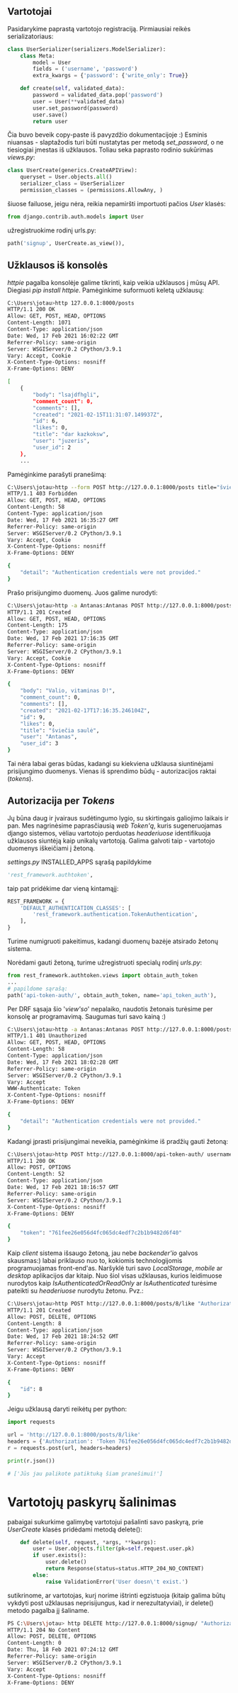 ## Vartotojai

Pasidarykime paprastą vartotojo registraciją. Pirmiausiai reikės serializatoriaus:

```python
class UserSerializer(serializers.ModelSerializer):
    class Meta:
        model = User
        fields = ('username', 'password')
        extra_kwargs = {'password': {'write_only': True}}

    def create(self, validated_data):
        password = validated_data.pop('password')
        user = User(**validated_data)
        user.set_password(password)
        user.save()
        return user
```

Čia buvo beveik copy-paste iš pavyzdžio dokumentacijoje :) Esminis niuansas - slaptažodis turi būti nustatytas per metodą *set_password*, o ne tiesiogiai įmestas iš užklausos. Toliau seka paprasto rodinio sukūrimas *views.py*:

```python
class UserCreate(generics.CreateAPIView):
    queryset = User.objects.all()
    serializer_class = UserSerializer
    permission_classes = (permissions.AllowAny, )
```

šiuose failuose, jeigu nėra, reikia nepamiršti importuoti pačios *User* klasės:

```python
from django.contrib.auth.models import User
```

užregistruokime rodinį urls.py:

```python
path('signup', UserCreate.as_view()),
```

## Užklausos iš konsolės

*httpie* pagalba konsolėje galime tikrinti, kaip veikia užklausos į mūsų API. Diegiasi *pip install httpie*. Pamėginkime suformuoti keletą užklausų:

```bash
C:\Users\jotau>http 127.0.0.1:8000/posts
HTTP/1.1 200 OK
Allow: GET, POST, HEAD, OPTIONS
Content-Length: 1071
Content-Type: application/json
Date: Wed, 17 Feb 2021 16:02:22 GMT
Referrer-Policy: same-origin
Server: WSGIServer/0.2 CPython/3.9.1
Vary: Accept, Cookie
X-Content-Type-Options: nosniff
X-Frame-Options: DENY

[
    {
        "body": "lsajdfhgli",
        "comment_count": 0,
        "comments": [],
        "created": "2021-02-15T11:31:07.149937Z",
        "id": 6,
        "likes": 0,
        "title": "dar kazkoksw",
        "user": "juzeris",
        "user_id": 2
    },
    ...
```

Pamėginkime parašyti pranešimą:

```bash
C:\Users\jotau>http --form POST http://127.0.0.1:8000/posts title="šviečia saulė" body="Valio, vitaminas D!"
HTTP/1.1 403 Forbidden
Allow: GET, POST, HEAD, OPTIONS
Content-Length: 58
Content-Type: application/json
Date: Wed, 17 Feb 2021 16:35:27 GMT
Referrer-Policy: same-origin
Server: WSGIServer/0.2 CPython/3.9.1
Vary: Accept, Cookie
X-Content-Type-Options: nosniff
X-Frame-Options: DENY

{
    "detail": "Authentication credentials were not provided."
}
```

Prašo prisijungimo duomenų. Juos galime nurodyti:

```bash
C:\Users\jotau>http -a Antanas:Antanas POST http://127.0.0.1:8000/posts title="šviečia saulė" body="Valio, vitaminas D!"
HTTP/1.1 201 Created
Allow: GET, POST, HEAD, OPTIONS
Content-Length: 175
Content-Type: application/json
Date: Wed, 17 Feb 2021 17:16:35 GMT
Referrer-Policy: same-origin
Server: WSGIServer/0.2 CPython/3.9.1
Vary: Accept, Cookie
X-Content-Type-Options: nosniff
X-Frame-Options: DENY

{
    "body": "Valio, vitaminas D!",
    "comment_count": 0,
    "comments": [],
    "created": "2021-02-17T17:16:35.246104Z",
    "id": 9,
    "likes": 0,
    "title": "šviečia saulė",
    "user": "Antanas",
    "user_id": 3
}
```

Tai nėra labai geras būdas, kadangi su kiekviena užklausa siuntinėjami prisijungimo duomenys. Vienas iš sprendimo būdų - autorizacijos raktai (*tokens*). 

## Autorizacija per *Tokens*

Jų būna daug ir įvairaus sudėtingumo lygio, su skirtingais galiojimo laikais ir pan. Mes nagrinėsime paprasčiausią *web Token'ą*, kuris sugeneruojamas django sistemos, vėliau vartotojo perduotas *headeriuose* identifikuoja užklausos siuntėją kaip unikalų vartotoją. Galima galvoti taip - vartotojo duomenys iškeičiami į žetoną. 

*settings.py* INSTALLED_APPS sąrašą papildykime 

```python
'rest_framework.authtoken',
```

taip pat pridėkime dar vieną kintamąjį:

```python
REST_FRAMEWORK = {
    'DEFAULT_AUTHENTICATION_CLASSES': [
        'rest_framework.authentication.TokenAuthentication',
    ],
}
```

Turime numigruoti pakeitimus, kadangi duomenų bazėje atsirado žetonų sistema. 

Norėdami gauti žetoną, turime užregistruoti specialų rodinį *urls.py*:

```python
from rest_framework.authtoken.views import obtain_auth_token
...
# papildome sąrašą:
path('api-token-auth/', obtain_auth_token, name='api_token_auth'),
```

Per DRF sąsaja šio '*view'so*' nepalaiko, naudotis žetonais turėsime per konsolę ar programavimą. Saugumas turi savo kainą :)

```bash
C:\Users\jotau>http -a Antanas:Antanas POST http://127.0.0.1:8000/posts title="šviečia saulė" body="Valio, vitaminas D!"
HTTP/1.1 401 Unauthorized
Allow: GET, POST, HEAD, OPTIONS
Content-Length: 58
Content-Type: application/json
Date: Wed, 17 Feb 2021 18:02:28 GMT
Referrer-Policy: same-origin
Server: WSGIServer/0.2 CPython/3.9.1
Vary: Accept
WWW-Authenticate: Token
X-Content-Type-Options: nosniff
X-Frame-Options: DENY

{
    "detail": "Authentication credentials were not provided."
}
```

Kadangi įprasti prisijungimai neveikia, pamėginkime iš pradžių gauti žetoną:

```bash
C:\Users\jotau>http POST http://127.0.0.1:8000/api-token-auth/ username=Antanas password=Antanas
HTTP/1.1 200 OK
Allow: POST, OPTIONS
Content-Length: 52
Content-Type: application/json
Date: Wed, 17 Feb 2021 18:16:57 GMT
Referrer-Policy: same-origin
Server: WSGIServer/0.2 CPython/3.9.1
X-Content-Type-Options: nosniff
X-Frame-Options: DENY

{
    "token": "761fee26e056d4fc065dc4edf7c2b1b9482d6f40"
}
```

Kaip *client* sistema išsaugo žetoną, jau nebe *backender'io* galvos skausmas:) labai priklauso nuo to, kokiomis technologijomis programuojamas front-end'as. Naršyklė turi savo *LocalStorage*, *mobile* ar *desktop* aplikacijos dar kitaip. Nuo šiol visas užklausas, kurios leidimuose nurodytos kaip *IsAuthenticatedOrReadOnly* ar *IsAuthenticated* turėsime pateikti su *headeriuose* nurodytu žetonu. Pvz.:

```bash
C:\Users\jotau>http POST http://127.0.0.1:8000/posts/8/like "Authorization: Token 761fee26e056d4fc065dc4edf7c2b1b9482d6f40"
HTTP/1.1 201 Created
Allow: POST, DELETE, OPTIONS
Content-Length: 8
Content-Type: application/json
Date: Wed, 17 Feb 2021 18:24:52 GMT
Referrer-Policy: same-origin
Server: WSGIServer/0.2 CPython/3.9.1
Vary: Accept
X-Content-Type-Options: nosniff
X-Frame-Options: DENY

{
    "id": 8
}
```

Jeigu užklausą daryti reikėtų per python:

```python
import requests

url = 'http://127.0.0.1:8000/posts/8/like'
headers = {'Authorization': 'Token 761fee26e056d4fc065dc4edf7c2b1b9482d6f40'}
r = requests.post(url, headers=headers)

print(r.json())

# ['Jūs jau palikote patiktuką šiam pranešimui!']
```

# Vartotojų paskyrų šalinimas

pabaigai sukurkime galimybę vartotojui pašalinti savo paskyrą, prie *UserCreate* klasės pridėdami metodą delete():

```python
    def delete(self, request, *args, **kwargs):
        user = User.objects.filter(pk=self.request.user.pk)
        if user.exists():
            user.delete()
            return Response(status=status.HTTP_204_NO_CONTENT)
        else:
            raise ValidationError('User doesn\'t exist.')
```

sutikrinome, ar vartotojas, kurį norime ištrinti egzistuoja (kitaip galima būtų vykdyti post užklausas neprisijungus, kad ir nerezultatyviai), ir delete() metodo pagalba jį šaliname. 

```bash
PS C:\Users\jotau> http DELETE http://127.0.0.1:8000/signup/ "Authorization: Token 8f67be08970bee4fe766bd586a2a8cb719224fc1"
HTTP/1.1 204 No Content
Allow: POST, DELETE, OPTIONS
Content-Length: 0
Date: Thu, 18 Feb 2021 07:24:12 GMT
Referrer-Policy: same-origin
Server: WSGIServer/0.2 CPython/3.9.1
Vary: Accept
X-Content-Type-Options: nosniff
X-Frame-Options: DENY
```
